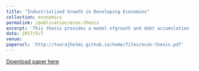```yaml
---
title: "Industrialized Growth in Developing Economies"
collection: economics
permalink: /publication/econ-thesis
excerpt: 'This thesis provides a model ofgrowth and debt accumulation for developing countries aiming to overhaul their economies through industrialization. The core of the model is an infant R&D sector that allocates labor to generate knowledge and uses the knowledge to generate machinery used across the economy. This sector is initially subsidized and trade protected. Thesubsidy and protection will be relieved after the R&D sector reaches a self-sufficient production level where the cost of producing machinery is less than its marginal productivity in the other sectors. Based on this model, I try to answer several key questions: first, how much subsidy should be applied to the machinery prices tomaximize the output of the economy, and second what growth level is attainable in a such an economy.'
date: 2017/5/7
venue: 
paperurl: 'http://toorajhelmi.github.io/home/files/econ-thesis.pdf'
---
```


[Download paper here](http://toorajhelmi.github.io/home/files/econ-thesis.pdf)